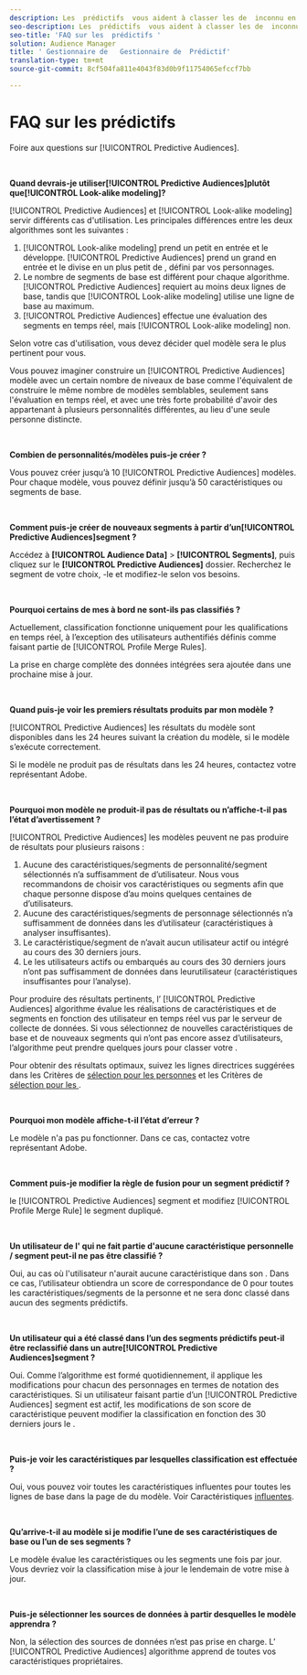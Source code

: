 ```yaml
---
description: Les  prédictifs  vous aident à classer les de  inconnu en personnes distinctes en temps réel, à l’aide de la science des données.
seo-description: Les  prédictifs  vous aident à classer les de  inconnu en personnes distinctes en temps réel, à l’aide de la science des données.
seo-title: 'FAQ sur les  prédictifs '
solution: Audience Manager
title: ' Gestionnaire de   Gestionnaire de  Prédictif'
translation-type: tm+mt
source-git-commit: 8cf504fa811e4043f83d0b9f11754065efccf7bb

---
```



# FAQ sur les  prédictifs 

Foire aux questions sur [!UICONTROL Predictive Audiences].

 

**Quand devrais-je utiliser[!UICONTROL Predictive Audiences]plutôt que[!UICONTROL Look-alike modeling]?**

[!UICONTROL Predictive Audiences] et [!UICONTROL Look-alike modeling] servir différents cas d&#39;utilisation. Les principales différences entre les deux algorithmes sont les suivantes :

1. [!UICONTROL Look-alike modeling] prend un petit   en entrée et le développe. [!UICONTROL Predictive Audiences] prend un grand   en entrée et le divise en un plus petit de , défini par vos personnages.
1. Le nombre de segments de base est différent pour chaque algorithme. [!UICONTROL Predictive Audiences] requiert au moins deux lignes de base, tandis que [!UICONTROL Look-alike modeling] utilise une ligne de base au maximum.
1. [!UICONTROL Predictive Audiences] effectue une évaluation des segments en temps réel, mais [!UICONTROL Look-alike modeling] non.

Selon votre cas d&#39;utilisation, vous devez décider quel modèle sera le plus pertinent pour vous.

Vous pouvez imaginer construire un [!UICONTROL Predictive Audiences] modèle avec un certain nombre de niveaux de base comme l&#39;équivalent de construire le même nombre de modèles semblables, seulement sans l&#39;évaluation en temps réel, et avec une très forte probabilité d&#39;avoir des appartenant à plusieurs personnalités différentes, au lieu d&#39;une seule personne distincte.

 

**Combien de personnalités/modèles puis-je créer ?**

Vous pouvez créer jusqu’à 10 [!UICONTROL Predictive Audiences] modèles. Pour chaque modèle, vous pouvez définir jusqu’à 50 caractéristiques ou segments de base.

 

**Comment puis-je créer de nouveaux segments à partir d’un[!UICONTROL Predictive Audiences]segment ?**

Accédez à **[!UICONTROL Audience Data]** > **[!UICONTROL Segments]**, puis cliquez sur le **[!UICONTROL Predictive Audiences]** dossier. Recherchez le segment de votre choix, -le et modifiez-le selon vos besoins.

 

**Pourquoi certains de mes à bord ne sont-ils pas classifiés ?**

Actuellement,  classification  fonctionne uniquement pour les qualifications en temps réel, à l’exception des utilisateurs authentifiés définis comme faisant partie de [!UICONTROL Profile Merge Rules].

La prise en charge complète des données intégrées sera ajoutée dans une prochaine mise à jour.

 

**Quand puis-je voir les premiers résultats produits par mon modèle ?**

[!UICONTROL Predictive Audiences] les résultats du modèle sont disponibles dans les 24 heures suivant la création du modèle, si le modèle s’exécute correctement.

Si le modèle ne produit pas de résultats dans les 24 heures, contactez votre représentant Adobe.

 

**Pourquoi mon modèle ne produit-il pas de résultats ou n’affiche-t-il pas l’état d’avertissement ?**

[!UICONTROL Predictive Audiences] les modèles peuvent ne pas produire de résultats pour plusieurs raisons :

1. Aucune des caractéristiques/segments de personnalité/segment sélectionnés n’a suffisamment de  d’utilisateur. Nous vous recommandons de choisir vos caractéristiques ou segments afin que chaque personne dispose d’au moins quelques centaines de  d’utilisateurs.
1. Aucune des caractéristiques/segments de personnage sélectionnés n’a suffisamment de données dans les  d’utilisateur (caractéristiques à analyser insuffisantes).
1. Le    caractéristique/segment de n’avait aucun utilisateur actif ou intégré au cours des 30 derniers jours.
1. Le    les utilisateurs actifs ou embarqués au cours des 30 derniers jours n’ont pas suffisamment de données dans leurutilisateur (caractéristiques insuffisantes pour l’analyse).

Pour produire des résultats pertinents, l’ [!UICONTROL Predictive Audiences] algorithme évalue les réalisations de caractéristiques et de segments en fonction des utilisateur en temps réel  vus par le serveur de collecte de données. Si vous sélectionnez de nouvelles caractéristiques de base et de nouveaux segments qui n’ont pas encore assez d’utilisateurs, l’algorithme peut prendre quelques jours pour classer votre  .

Pour obtenir des résultats optimaux, suivez les lignes directrices suggérées dans les Critères de [sélection pour les personnes](../features/algorithmic-models/predictive-audiences.md#selection-personas) et les Critères de [sélection pour les  ](../features/algorithmic-models/predictive-audiences.md#selection-audience).

 

**Pourquoi mon modèle affiche-t-il l’état d’erreur ?**

Le modèle n&#39;a pas pu fonctionner. Dans ce cas, contactez votre représentant Adobe.

 

**Comment puis-je modifier la règle de fusion  pour un segment  prédictif ?**

 le [!UICONTROL Predictive Audiences] segment et modifiez [!UICONTROL Profile Merge Rule] le segment dupliqué.

 

**Un utilisateur de l&#39;   qui ne fait partie d&#39;aucune caractéristique personnelle / segment peut-il ne pas être classifié ?**

Oui, au cas où l&#39;utilisateur n&#39;aurait aucune caractéristique dans son . Dans ce cas, l’utilisateur obtiendra un score de correspondance de 0 pour toutes les caractéristiques/segments de la personne et ne sera donc classé dans aucun des segments prédictifs.

 

**Un utilisateur qui a été classé dans l’un des segments prédictifs peut-il être reclassifié dans un autre[!UICONTROL Predictive Audiences]segment ?**

Oui. Comme l’algorithme est formé quotidiennement, il applique les modifications pour chacun des personnages en termes de notation des caractéristiques. Si un utilisateur faisant partie d’un [!UICONTROL Predictive Audiences] segment est actif, les modifications de son score de caractéristique peuvent modifier la classification en fonction des 30 derniers jours  le .

 

**Puis-je voir les caractéristiques par lesquelles  classification  est effectuée ?**

Oui, vous pouvez voir toutes les caractéristiques influentes pour toutes les lignes de base dans la page de  du modèle. Voir Caractéristiques [influentes](../features/algorithmic-models/predictive-audiences-reporting.md#influential-traits).

 

**Qu’arrive-t-il au modèle si je modifie l’une de ses caractéristiques de base ou l’un de ses segments ?**

Le modèle évalue les caractéristiques ou les segments une fois par jour. Vous devriez voir la classification mise à jour le lendemain de votre mise à jour.

 

**Puis-je sélectionner les sources de données à partir desquelles le modèle apprendra ?**

Non, la sélection des sources de données n’est pas prise en charge. L’ [!UICONTROL Predictive Audiences] algorithme apprend de toutes vos caractéristiques propriétaires.